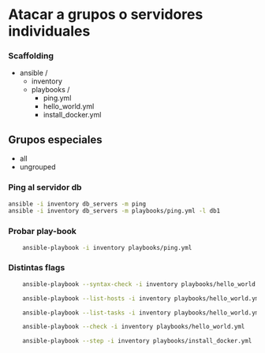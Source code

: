 # Atacar a grupos o servidores individuales

### Scaffolding

- ansible /
  - inventory
  - playbooks /
    - ping.yml
    - hello_world.yml
    - install_docker.yml

## Grupos especiales

- all
- ungrouped

### Ping al servidor db
```bash
ansible -i inventory db_servers -m ping
ansible -i inventory db_servers -m playbooks/ping.yml -l db1
```


### Probar play-book
```bash
    ansible-playbook -i inventory playbooks/ping.yml
```

### Distintas flags
    
```bash
    ansible-playbook --syntax-check -i inventory playbooks/hello_world.yml

    ansible-playbook --list-hosts -i inventory playbooks/hello_world.yml

    ansible-playbook --list-tasks -i inventory playbooks/hello_world.yml

    ansible-playbook --check -i inventory playbooks/hello_world.yml

    ansible-playbook --step -i inventory playbooks/install_docker.yml
```